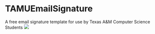 # TAMUEmailSignature
A free email signature template for use by Texas A&amp;M Computer Science Students
![](unnamed.jpg)
